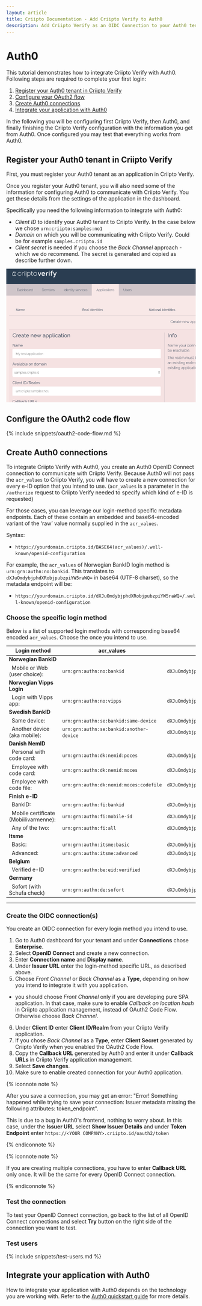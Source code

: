 ```yaml
---
layout: article
title: Criipto Documentation - Add Criipto Verify to Auth0
description: Add Criipto Verify as an OIDC Connection to your Auth0 tenant
---
```


# Auth0

This tutorial demonstrates how to integrate Criipto Verify with Auth0. Following steps are required to complete your first login:

1. [Register your Auth0 tenant in Criipto Verify](#register)
2. [Configure your OAuth2 flow](#enable)
3. [Create Auth0 connections](#auth0-connection)
4. [Integrate your application with Auth0](#integrate)

In the following you will be configuring first Criipto Verify, then Auth0, and finally finishing the Criipto Verify configuration
with the information you get from Auth0. Once configured you may test that everything works from Auth0.


<a name="register"></a>

## Register your Auth0 tenant in Criipto Verify

First, you must register your Auth0 tenant as an application in Criipto Verify.

Once you register your Auth0 tenant, you will also need some of the information for configuring Auth0 to communicate with Criipto Verify. You get these details from the settings of the application in the dashboard.

Specifically you need the following information to integrate with Auth0:

- _Client ID_ to identify your Auth0 tenant to Criipto Verify. In the case below we chose `urn:criipto:samples:no1`
- _Domain_ on which you will be communicating with Criipto Verify. Could be for example `samples.criipto.id`
- _Client secret_ is needed if you choose the *Back Channel* approach - which we do recommend. 
The secret is generated and copied as describe further down.

![Register App](/images/register-app.png)

<a name="enable"></a>

## Configure the OAuth2 code flow

{% include snippets/oauth2-code-flow.md %}


<a name="auth0-connection"></a>

## Create Auth0 connections

To integrate Criipto Verify with Auth0, you create an Auth0 OpenID Connect connection to communicate with Criipto Verify. Because Auth0 will not pass the `acr_values` to Criipto Verify, you will have to create a new connection for every e-ID option that you intend to use. (`acr_values` is a parameter in the `/authorize` request to Criipto Verify needed to specify which kind of e-ID is requested)

For those cases, you can leverage our login-method specific metadata endpoints. Each of these contain an embedded and base64-encoded variant of the ‘raw’ value normally supplied in the `acr_values`.

Syntax:

- `https://yourdomain.criipto.id/BASE64(acr_values)/.well-known/openid-configuration`

For example, the `acr_values` of Norwegian BankID login method is `urn:grn:authn:no:bankid`. This translates to `dXJuOmdybjphdXRobjpubzpiYW5raWQ=` in base64 (UTF-8 charset), so the metadata endpoint will be:

- `https://yourdomain.criipto.id/dXJuOmdybjphdXRobjpubzpiYW5raWQ=/.well-known/openid-configuration`

### Choose the specific login method

Below is a list of supported login methods with corresponding base64 encoded `acr_values`. Choose the once you intend to use.

| **Login method** | **acr_values** | **base64 encoded** |
| --- | --- | --- |
| **Norwegian BankID** |
| &nbsp;&nbsp;Mobile or Web (user choice):&nbsp;         | `urn:grn:authn:no:bankid` | `dXJuOmdybjphdXRobjpubzpiYW5raWQ=` |
| **Norwegian Vipps Login** |
| &nbsp;&nbsp;Login with Vipps app:&nbsp;                | `urn:grn:authn:no:vipps` | `dXJuOmdybjphdXRobjpubzp2aXBwcw==` |
| **Swedish BankID** |
| &nbsp;&nbsp;Same device:                               | `urn:grn:authn:se:bankid:same-device` | `dXJuOmdybjphdXRobjpzZTpiYW5raWQ6c2FtZS1kZXZpY2U=` |
| &nbsp;&nbsp;Another device (aka mobile):&nbsp;         | `urn:grn:authn:se:bankid:another-device` | `dXJuOmdybjphdXRobjpzZTpiYW5raWQ6YW5vdGhlci1kZXZpY2U=` |
| **Danish NemID** |
| &nbsp;&nbsp;Personal with code card:&nbsp;             | `urn:grn:authn:dk:nemid:poces` | `dXJuOmdybjphdXRobjpkazpuZW1pZDpwb2Nlcw==` |
| &nbsp;&nbsp;Employee with code card:&nbsp;             | `urn:grn:authn:dk:nemid:moces` | `dXJuOmdybjphdXRobjpkazpuZW1pZDptb2Nlcw==` |
| &nbsp;&nbsp;Employee with code file:&nbsp;             | `urn:grn:authn:dk:nemid:moces:codefile` | `dXJuOmdybjphdXRobjpkazpuZW1pZDptb2Nlczpjb2RlZmlsZQ==` |
| **Finish e-ID** |
| &nbsp;&nbsp;BankID:                                    |`urn:grn:authn:fi:bankid` | `dXJuOmdybjphdXRobjpmaTpiYW5raWQ=` |
| &nbsp;&nbsp;Mobile certificate (Mobiilivarmenne):&nbsp;|`urn:grn:authn:fi:mobile-id` | `dXJuOmdybjphdXRobjpmaTptb2JpbGUtaWQ=` |
| &nbsp;&nbsp;Any of the two:                            |`urn:grn:authn:fi:all` | `dXJuOmdybjphdXRobjpmaTphbGw=` |
| **Itsme** |
| &nbsp;&nbsp;Basic:                                     | `urn:grn:authn:itsme:basic` | `dXJuOmdybjphdXRobjppdHNtZTpiYXNpYw==` |
| &nbsp;&nbsp;Advanced:                                  | `urn:grn:authn:itsme:advanced` | `dXJuOmdybjphdXRobjppdHNtZTphZHZhbmNlZA==` |
| **Belgium** |
| &nbsp;&nbsp;Verified e-ID                              | `urn:grn:authn:be:eid:verified` | `dXJuOmdybjphdXRobjpiZTplaWQ6dmVyaWZpZWQ=` |
| **Germany** |
| &nbsp;&nbsp;Sofort (with Schufa check)                 | `urn:grn:authn:de:sofort` | `dXJuOmdybjphdXRobjpkZTpzb2ZvcnQ=` |
<hr />

### Create the OIDC connection(s)
You create an OIDC connection for every login method you intend to use.

1. Go to Auth0 dashboard for your tenant and under **Connections** chose **Enterprise**.
2. Select **OpenID Connect** and create a new connection.
3. Enter **Connection name** and **Display name**.
4. Under **Issuer URL** enter the login-method specific URL, as described above.
5. Choose _Front Channel_ or _Back Channel_ as a **Type**, depending on how you intend to integrate it with you application.
  -  you should choose _Front Channel_ only if you are developing pure SPA application. In that case, make sure to enable _Callback on location hash_ in Criipto application management, instead  of OAuth2 Code Flow. Otherwise choose _Back Channel_.
6. Under **Client ID** enter **Client ID/Realm** from your Criipto Verify application.
7. If you chose _Back Channel_ as a **Type**, enter **Client Secret** generated by Criipto Verify when you enabled the OAuth2 Code Flow.
8. Copy the **Callback URL** generated by Auth0 and enter it under **Callback URLs** in Criipto Verify application management.
9. Select **Save changes**.
10. Make sure to enable created connection for your Auth0 application.

{% iconnote note %}

After you save a connection, you may get an error: "Error! Something happened while trying to save your connection: Issuer metadata missing the following attributes: token_endpoint".

This is due to a bug in Auth0's frontend, nothing to worry about. In this case, under the **Issuer URL** select **Show Issuer Details** and under **Token Endpoint** enter `https://<YOUR COMPANY>.criipto.id/oauth2/token`

{% endiconnote %}

{% iconnote note %}

If you are creating multiple connections, you have to enter **Callback URL** only once. It will be the same for every OpenID Connect connection.

{% endiconnote %}

### Test the connection

To test your OpenID Connect connection, go back to the list of all OpenID Connect connections and select **Try** button on the right side of the connection you want to test.

### Test users

{% include snippets/test-users.md %}

<a name="integrate"></a>

## Integrate your application with Auth0

How to integrate your application with Auth0 depends on the technology you are working with. Refer to the [Auth0 quickstart guide](https://auth0.com/docs/quickstarts/) for more details.